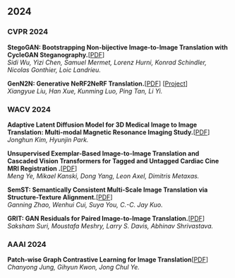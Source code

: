 ## 2024

### CVPR 2024

**StegoGAN: Bootstrapping Non-bijective Image-to-Image Translation with CycleGAN Steganography.**[[PDF](https://arxiv.org/abs/2311.00265)]<br>
*Sidi Wu, Yizi Chen, Samuel Mermet, Lorenz Hurni, Konrad Schindler, Nicolas Gonthier, Loic Landrieu.*<br>

**GenN2N: Generative NeRF2NeRF Translation.**[[PDF](https://arxiv.org/abs/2404.02788)] [[Project](https://xiangyueliu.github.io/GenN2N/)]<br>
*Xiangyue Liu, Han Xue, Kunming Luo, Ping Tan, Li Yi.*<br>

### WACV 2024

**Adaptive Latent Diffusion Model for 3D Medical Image to Image Translation: Multi-modal Magnetic Resonance Imaging Study.**[[PDF](https://arxiv.org/abs/2403.20142)]<br>
*Jonghun Kim, Hyunjin Park.*<br>

**Unsupervised Exemplar-Based Image-to-Image Translation and Cascaded Vision Transformers for Tagged and Untagged Cardiac Cine MRI Registration
.**[[PDF](https://openaccess.thecvf.com/content/WACV2024/html/Ye_Unsupervised_Exemplar-Based_Image-to-Image_Translation_and_Cascaded_Vision_Transformers_for_Tagged_WACV_2024_paper.html)]<br>
*Meng Ye, Mikael Kanski, Dong Yang, Leon Axel, Dimitris Metaxas.*<br>

**SemST: Semantically Consistent Multi-Scale Image Translation via Structure-Texture Alignment.**[[PDF](https://openaccess.thecvf.com/content/WACV2024/html/Zhao_SemST_Semantically_Consistent_Multi-Scale_Image_Translation_via_Structure-Texture_Alignment_WACV_2024_paper.html)]<br>
*Ganning Zhao, Wenhui Cui, Suya You, C.-C. Jay Kuo.*<br>

**GRIT: GAN Residuals for Paired Image-to-Image Translation.**[[PDF](https://openaccess.thecvf.com/content/WACV2024/html/Suri_GRIT_GAN_Residuals_for_Paired_Image-to-Image_Translation_WACV_2024_paper.html)]<br>
*Saksham Suri, Moustafa Meshry, Larry S. Davis, Abhinav Shrivastava.*<br>

### AAAI 2024

**Patch-wise Graph Contrastive Learning for Image Translation**[[PDF](https://arxiv.org/abs/2312.08223)]<br>
*Chanyong Jung, Gihyun Kwon, Jong Chul Ye.*<br>